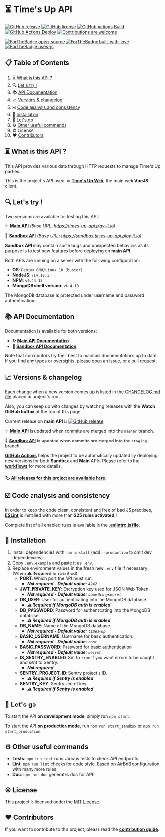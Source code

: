 # ⏳ Time's Up API

[![GitHub release](https://img.shields.io/github/release/pIay-it/times-up-api.svg)](https://GitHub.com/pIay-it/times-up-api/releases/)
[![GitHub license](https://img.shields.io/github/license/pIay-it/times-up-api.svg)](https://github.com/antoinezanardi/https://img.shields.io/github/license/werewolves-assistant-api.svg/blob/master/LICENSE)
[![GitHub Actions Build](https://github.com/pIay-it/times-up-api/actions/workflows/build.yml/badge.svg)](https://github.com/pIay-it/times-up-api/actions/workflows/build.yml)
[![GitHub Actions Deploy](https://github.com/pIay-it/times-up-api/actions/workflows/deploy-master.yml/badge.svg)](https://github.com/pIay-it/times-up-api/actions/workflows/deploy-master.yml)
[![Contributions are welcome](https://img.shields.io/badge/contributions-welcome-brightgreen.svg?style=flat)](https://github.com/pIay-it/times-up-api/issues)

[![ForTheBadge open-source](https://forthebadge.com/images/badges/open-source.svg)](https://forthebadge.com)
[![ForTheBadge built-with-love](http://ForTheBadge.com/images/badges/built-with-love.svg)](https://GitHub.com/antoinezanardi/)
[![ForTheBadge uses-js](http://ForTheBadge.com/images/badges/uses-js.svg)](https://GitHub.com/pIay-it/times-up-api)

## 📋 Table of Contents

1. ⏳ [What is this API ?](#what-is-this-api)
2. 🔍 [Let's try !](#lets-try)
3. 📚 [API Documentation](#api-documentation)
4. 📈 [Versions & changelog](#versions)
5. ☑️ [Code analysis and consistency](#code-analysis-and-consistency)
6. 🔨 [Installation](#installation)
7. 🔌 [Let's go](#lets-go)
8. ⚙️ [Other useful commands](#other-useful-commands)
9. ©️ [License](#license)
10. ❤️ [Contributors](#contributors)

## <a name="what-is-this-api">⏳ What is this API ?</a>
This API provides various data through HTTP requests to manage Time's Up parties.

This is the project's API used by [**Time's Up Web**](https://github.com/pIay-it/times-up-web), the main web **VueJS** client.  

## <a name="lets-try">🔍 Let's try !</a>
Two versions are available for testing this API:

✨ <a href="https://times-up-api.play-it.io" target="_blank">**Main API**</a> _(Base URL: https://times-up-api.play-it.io)_

🔧 <a href="https://sandbox.times-up-api.play-it.io" target="_blank">**Sandbox API**</a> _(Base URL: https://sandbox.times-up-api.play-it.io)_

**Sandbox API** may contain some bugs and unexpected behaviors as its purpose is to test new features before deploying on **main API**.

Both APIs are running on a server with the following configuration:
- **OS**: `Debian GNU/Linux 10 (buster)`
- **NodeJS**: `v14.18.1`
- **NPM**: `v6.14.15`
- **MongoDB shell version**: `v4.4.10`

The MongoDB database is protected under username and password authentication.

## <a name="api-documentation">📚 API Documentation</a>

Documentation is available for both versions:

* **✨ [Main API Documentation](https://times-up-api.play-it.io/apidoc)**
* **🔧 [Sandbox API Documentation](https://sandbox.times-up-api.play-it.io/apidoc)**

Note that contributors try their best to maintain documentations up to date. If you find any typos or oversights, please open an issue, or a pull request.

## <a name="versions">📈 Versions & changelog</a>

Each change when a new version comes up is listed in the <a href="https://github.com/antoinezanardi/werewolves-assistant-api/blob/master/CHANGELOG.md" target="_blank">CHANGELOG.md file</a> placed at project's root.

Also, you can keep up with changes by watching releases with the **Watch GitHub button** at the top of this page.

Current release on **main API** is [![GitHub release](https://img.shields.io/github/release/pIay-it/times-up-api.svg)](https://GitHub.com/pIay-it/times-up-api/releases/).

✨ <a href="https://times-up-api.play-it.io" target="_blank">**Main API**</a> is updated when commits are merged into the `master` branch.

🔧 <a href="https://sandbox.times-up-api.play-it.io" target="_blank">**Sandbox API**</a> is updated when commits are merged into the `staging` branch.

**[GitHub Actions](https://github.com/pIay-it/times-up-api/actions)** helps the project to be automatically updated by deploying new versions for both **Sandbox** and **Main** APIs. Please refer to the **[workflows](https://github.com/pIay-it/times-up-api/tree/master/.github/workflows)** for more details.

#### 🏷️ <a href="https://github.com/pIay-it/times-up-api/releases" target="_blank">All releases for this project are available here</a>.

## <a name="code-analysis-and-consistency">☑️ Code analysis and consistency</a>

In order to keep the code clean, consistent and free of bad JS practises, **[ESLint](https://eslint.org/)** is installed with more than **225 rules activated** !

Complete list of all enabled rules is available in the **[.eslintrc.js file](https://github.com/pIay-it/times-up-api/blob/master/.eslintrc.js)**.

## <a name="installation">🔨 Installation</a>

1. Install dependencies with `npm install` (add `--production` to omit dev dependencies).
2. Copy `.env.example` and paste it as `.env`.
3. Replace environment values in the fresh new `.env` file if necessary (When **⚠️️ Required** is specified):
    * **PORT**: Which port the API must run.
        - _**Not required - Default value**: `4242`_
    * **JWT_PRIVATE_KEY**: Encryption key used for JSON Web Token.
       - _**Not required - Default value**: `somethingsecret`_
    * **DB_USER**: User for authenticating into the MongoDB database.
        - _**⚠️ Required if MongoDB auth is enabled**_
    * **DB_PASSWORD**: Password for authenticating into the MongoDB database.
        - _**⚠️ Required if MongoDB auth is enabled**_
    * **DB_NAME**: Name of the MongoDB database.
        - _**Not required - Default value**: `times-up`_
    * **BASIC_USERNAME**: Username for basic authentication.
        - _**Not required - Default value**: `root`_
    * **BASIC_PASSWORD**: Password for basic authentication.
        - _**Not required - Default value**: `secret`_
    * **IS_SENTRY_ENABLED**: Set to `true` if you want errors to be caught and sent to Sentry.
        - _**Not required**_
    * **SENTRY_PROJECT_ID**: Sentry project's ID. 
        - _**⚠️ Required if Sentry is enabled**_
    * **SENTRY_KEY**: Sentry secret key.
        - _**⚠️ Required if Sentry is enabled**_

## <a name="lets-go">🔌 Let's go</a>

To start the API **on development mode**, simply run `npm start`.

To start the API **on production mode**, run `npm run start_sandbox` or `npm run start_production`.

## <a name="other-useful-commands">⚙️ Other useful commands</a>
- **Tests**: `npm run test` runs various tests to check API endpoints.
- **Lint**: `npm run lint` checks for code style. Based on AirBnB configuration with many more rules.
- **Doc**: `npm run doc` generates doc for API.

## <a name="license">©️ License</a>

This project is licensed under the [MIT License](http://opensource.org/licenses/MIT).

## <a name="contributors">❤️ Contributors</a>

If you want to contribute to this project, please read the [**contribution guide**](https://github.com/pIay-it/times-up-api/pulls/CONTRIBUTING.md).